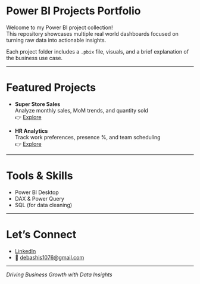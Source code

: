 # Power BI Projects Portfolio

Welcome to my Power BI project collection!  
This repository showcases multiple real world dashboards focused on turning raw data into actionable insights.

Each project folder includes a `.pbix` file, visuals, and a brief explanation of the business use case.

---

# Featured Projects

-  **Super Store Sales**  
  Analyze monthly sales, MoM trends, and quantity sold  
  👉 [Explore](https://github.com/Debasish-8714/Power-BI-Projects/tree/main/Super%20Store%20Sales)

-  **HR Analytics**  
  Track work preferences, presence %, and team scheduling  
  👉 [Explore](https://github.com/Debasish-8714/Power-BI-Projects/tree/main/HR%20Analytics)


---

# Tools & Skills

- Power BI Desktop  
- DAX & Power Query  
- SQL (for data cleaning)  


---

# Let’s Connect

- [LinkedIn](https://www.linkedin.com/in/debashis-dash/)  
- 📧 debashis1076@gmail.com

---

*Driving Business Growth with Data Insights*
